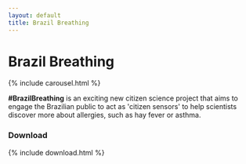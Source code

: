 ```yaml
---
layout: default
title: Brazil Breathing
---
```


# Brazil Breathing

{% include carousel.html %}

**\#BrazilBreathing** is an exciting new citizen science project that aims to engage the Brazilian public to act as
'citizen sensors' to help scientists discover more about allergies, such as hay fever or asthma.

### Download

{% include download.html %}
